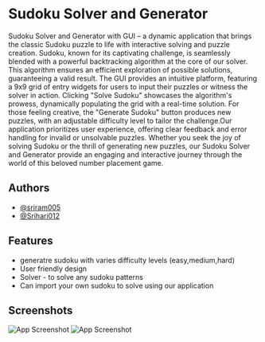 
# Sudoku Solver and Generator

Sudoku Solver and Generator with GUI – a dynamic application that brings the classic Sudoku puzzle to life with interactive solving and puzzle creation. Sudoku, known for its captivating challenge, is seamlessly blended with a powerful backtracking algorithm at the core of our solver. This algorithm ensures an efficient exploration of possible solutions, guaranteeing a valid result. The GUI provides an intuitive platform, featuring a 9x9 grid of entry widgets for users to input their puzzles or witness the solver in action. Clicking "Solve Sudoku" showcases the algorithm's prowess, dynamically populating the grid with a real-time solution. For those feeling creative, the "Generate Sudoku" button produces new puzzles, with an adjustable difficulty level to tailor the challenge.Our application prioritizes user experience, offering clear feedback and error handling for invalid or unsolvable puzzles. Whether you seek the joy of solving Sudoku or the thrill of generating new puzzles, our Sudoku Solver and Generator provide an engaging and interactive journey through the world of this beloved number placement game.



## Authors

- [@sriram005](https://www.github.com/sriram005)
- [@Srihari012](https://github.com/Srihari012)


## Features

- generatre sudoku with varies difficulty levels (easy,medium,hard)
- User friendly design
- Solver - to solve any sudoku patterns
- Can import your own sudoku to solve using our application


## Screenshots

![App Screenshot](https://ibb.co/9c5zGYZ)
![App Screenshot](https://ibb.co/M8d1QL4)

